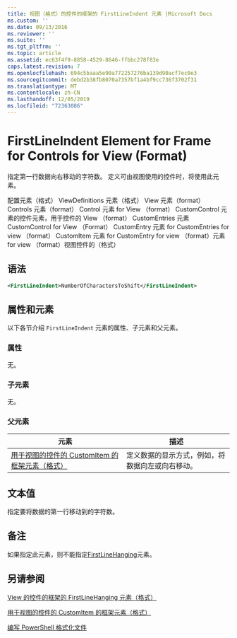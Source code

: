 ```yaml
---
title: 视图（格式）的控件的框架的 FirstLineIndent 元素 |Microsoft Docs
ms.custom: ''
ms.date: 09/13/2016
ms.reviewer: ''
ms.suite: ''
ms.tgt_pltfrm: ''
ms.topic: article
ms.assetid: ec63f4f9-8858-4529-8646-ffbbc278f83e
caps.latest.revision: 7
ms.openlocfilehash: 694c5baaa5e90a772257276ba139d90acf7ec0e3
ms.sourcegitcommit: debd2b38fb8070a7357bf1a4bf9cc736f3702f31
ms.translationtype: MT
ms.contentlocale: zh-CN
ms.lasthandoff: 12/05/2019
ms.locfileid: "72363086"
---
```

# <a name="firstlineindent-element-for-frame-for-controls-for-view-format"></a>FirstLineIndent Element for Frame for Controls for View (Format)

指定第一行数据向右移动的字符数。 定义可由视图使用的控件时，将使用此元素。

配置元素（格式） ViewDefinitions 元素（格式） View 元素（format） Controls 元素（format） Control 元素 for View （format） CustomControl 元素的控件元素，用于控件的 View （format） CustomEntries 元素CustomControl for View （Format） CustomEntry 元素 for CustomEntries for view （format） CustomItem 元素 for CustomEntry for view （format）元素 for view （format）视图控件的（格式）

## <a name="syntax"></a>语法

```xml
<FirstLineIndent>NumberOfCharactersToShift</FirstLineIndent>
```

## <a name="attributes-and-elements"></a>属性和元素

以下各节介绍 `FirstLineIndent` 元素的属性、子元素和父元素。

### <a name="attributes"></a>属性

无。

### <a name="child-elements"></a>子元素

无。

### <a name="parent-elements"></a>父元素

|元素|描述|
|-------------|-----------------|
|[用于视图的控件的 CustomItem 的框架元素（格式）](./frame-element-for-customitem-for-controls-for-view-format.md)|定义数据的显示方式，例如，将数据向左或向右移动。|

## <a name="text-value"></a>文本值

指定要将数据的第一行移动到的字符数。

## <a name="remarks"></a>备注

如果指定此元素，则不能指定[FirstLineHanging](./firstlinehanging-element-for-frame-for-controls-for-view-format.md)元素。

## <a name="see-also"></a>另请参阅

[View 的控件的框架的 FirstLineHanging 元素（格式）](./firstlinehanging-element-for-frame-for-controls-for-view-format.md)

[用于视图的控件的 CustomItem 的框架元素（格式）](./frame-element-for-customitem-for-controls-for-view-format.md)

[编写 PowerShell 格式化文件](./writing-a-powershell-formatting-file.md)
